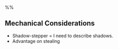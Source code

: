 

%%

## Mechanical Considerations
* Shadow-stepper = I need to describe shadows.
* Advantage on stealing